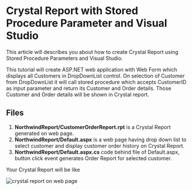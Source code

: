 # Crystal Report with Stored Procedure Parameter and Visual Studio

This article will describes you about how to create Crystal Report using Stored Procedure Parameters and Visual Studio. 

This tutorial will create ASP.NET web application with Web Form which displays all Customers in DropDownList control. On selection of Customer from DropDownList it will call stored procedure which accepts CustomerID as input parameter and return its Customer and Order details. Those Customer and Order details will be shown in Crystal report.

## Files
1. **NorthwindReport/CustomerOrderReport.rpt** is a Crystal Report generated on web page.
1. **NorthwindReport/Default.aspx** is a web page having drop down list to select customer and display customer order history on Crystal Report. 
1. **NorthwindReport/Default.aspx.cs** code behind file of Default.aspx, button click event generates Order Report for selected customer.

Your Crystal Report will be like 

![crystal report on web page](http://dotnetmentors.com/Images/CustomerOrderASPX.png)

